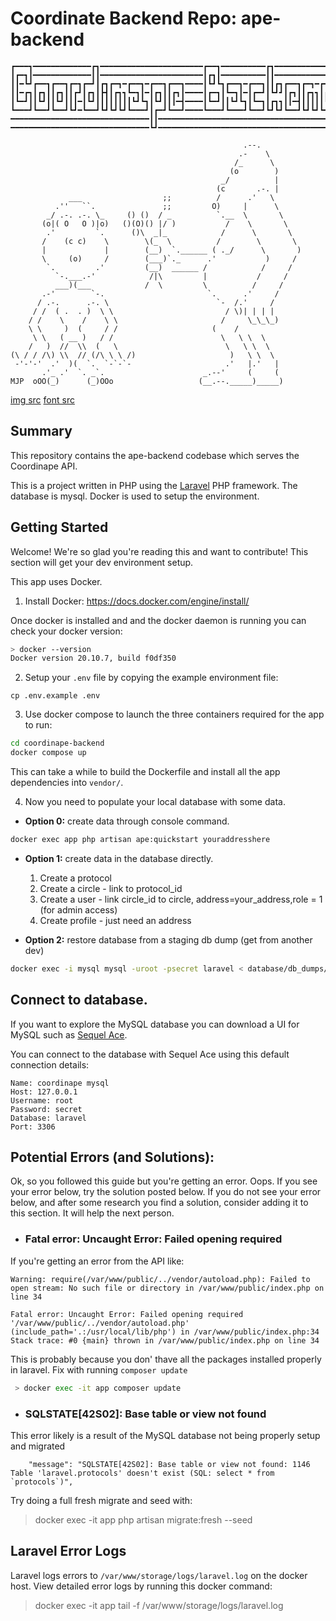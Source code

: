 # Coordinate Backend Repo: ape-backend
```
┏━━━┓━━━━━━━━━━━━━┏┓━━━━━━━━━━━━━━━━━━━━━━━┏━━┓━━━━━━━━━━┏┓━━━━━━━━━━━━┏┓
┃┏━┓┃━━━━━━━━━━━━━┃┃━━━━━━━━━━━━━━━━━━━━━━━┃┏┓┃━━━━━━━━━━┃┃━━━━━━━━━━━━┃┃
┃┃━┗┛┏━━┓┏━━┓┏━┓┏━┛┃┏┓┏━┓━┏━━┓━┏━━┓┏━━┓━━━━┃┗┛┗┓┏━━┓━┏━━┓┃┃┏┓┏━━┓┏━┓━┏━┛┃
┃┃━┏┓┃┏┓┃┃┏┓┃┃┏┛┃┏┓┃┣┫┃┏┓┓┗━┓┃━┃┏┓┃┃┏┓┃━━━━┃┏━┓┃┗━┓┃━┃┏━┛┃┗┛┛┃┏┓┃┃┏┓┓┃┏┓┃
┃┗━┛┃┃┗┛┃┃┗┛┃┃┃━┃┗┛┃┃┃┃┃┃┃┃┗┛┗┓┃┗┛┃┃┃━┫━━━━┃┗━┛┃┃┗┛┗┓┃┗━┓┃┏┓┓┃┃━┫┃┃┃┃┃┗┛┃
┗━━━┛┗━━┛┗━━┛┗┛━┗━━┛┗┛┗┛┗┛┗━━━┛┃┏━┛┗━━┛━━━━┗━━━┛┗━━━┛┗━━┛┗┛┗┛┗━━┛┗┛┗┛┗━━┛
━━━━━━━━━━━━━━━━━━━━━━━━━━━━━━━┃┃━━━━━━━━━━━━━━━━━━━━━━━━━━━━━━━━━━━━━━━━
━━━━━━━━━━━━━━━━━━━━━━━━━━━━━━━┗┛━━━━━━━━━━━━━━━━━━━━━━━━━━━━━━━━━━━━━━━━

                                                    .--.
                                                   .-    \
                                                  /_      \
                                                 (o        )
                                               _/          |
                                              (c       .-. |
             ___                  ;;          /      .'   \
          .''   ``.               ;;         O)     |      \
        _/ .-. .-. \_     () ()  / _          `.__  \       \
       (o|( O   O )|o)   ()(O)() |/ )           /    \       \
        .'         `.      ()\  _|_            /      \       \
       /    (c c)    \        \(_  \          /        \       \
       |             |        (__)  `.______ ( ._/      \       )
       \     (o)     /        (___)`._      .'           )     /
        `.         .'         (__)  ______ /            /     /
          `-.___.-'            /|\         |           /     /
          ___)(___            /  \         \          /     /
       .-'        `-.                       `.      .'     /
      / .-.      .-. \                        `-  /.'     /
     / /  ( .  . )  \ \                         / \)| | | |
    / /    \    /    \ \                       /     \_\_\_)
    \ \     )  (     / /                     (    /
     \ \   ( __ )   / /                        \   \ \  \
    /   )  //  \\  (   \                        \   \ \  \
(\ / / /\) \\  // (/\ \ \ /)                     )   \ \  \
 -'-'-'  .'  )(  `.  `-`-`-                     .'   |.'   |
       .'_ .'  `. _`.                      _.--'     (     (
MJP  oOO(_)      (_)OOo                   (__.--._____)_____)
```
[img src](https://www.asciiart.eu/animals/monkeys) [font src](https://textpaint.net/)

## Summary

This repository contains the ape-backend codebase which serves the Coordinape API.

This is a project written in PHP using the [Laravel](https://laravel.com/) PHP framework. The database is mysql. Docker is used to setup the environment.


## Getting Started
Welcome! We're so glad you're reading this and want to contribute! This section will get your dev environment setup. 

This app uses Docker.

 1.  Install Docker: https://docs.docker.com/engine/install/

 Once docker is installed and and the docker daemon is running you can check your docker version:

 ```bash
 > docker --version
Docker version 20.10.7, build f0df350
 ```

 2. Setup your `.env` file by copying the example environment file:

 ```
 cp .env.example .env
 ```


 3. Use docker compose to launch the three containers required for the app to run:
 ```bash
cd coordinape-backend
docker compose up
```

This can take a while to build the Dockerfile and install all the app dependencies into `vendor/`.

4. Now you need to populate your local database with some data.

* **Option 0:** create data through console command.
```bash
docker exec app php artisan ape:quickstart youraddresshere
```
* **Option 1:** create data in the database directly.
    1. Create a protocol
    2. Create a circle - link to protocol_id
    3. Create a user - link circle_id to circle, address=your_address,role = 1 (for admin access)
    4. Create profile - just need an address

* **Option 2:** restore database from a staging db dump (get from another dev)
```bash
docker exec -i mysql mysql -uroot -psecret laravel < database/db_dumps/staging_db_dump.sql
```

## Connect to database.

If you want to explore the MySQL database you can download a UI for MySQL such as [Sequel Ace](https://sequel-ace.com/get-started/).

You can connect to the database with Sequel Ace using this default connection details:

```
Name: coordinape mysql
Host: 127.0.0.1
Username: root
Password: secret
Database: laravel
Port: 3306
```

## Potential Errors (and Solutions):
Ok, so you followed this guide but you're getting an error. Oops. If you see your error below, try the solution posted below. If you do not see your error below, and after some research you find a solution, consider adding it to this section. It will help the next person.


* ### Fatal error: Uncaught Error: Failed opening required

If you're getting an error from the API like:
```
Warning: require(/var/www/public/../vendor/autoload.php): Failed to open stream: No such file or directory in /var/www/public/index.php on line 34

Fatal error: Uncaught Error: Failed opening required '/var/www/public/../vendor/autoload.php' (include_path='.:/usr/local/lib/php') in /var/www/public/index.php:34 Stack trace: #0 {main} thrown in /var/www/public/index.php on line 34
```

This is probably because you don' thave all the packages installed properly in laravel. Fix with running `composer update`
```bash
 > docker exec -it app composer update
 ```

* ### SQLSTATE[42S02]: Base table or view not found
This error likely is a result of the MySQL database not being properly setup and migrated

```
    "message": "SQLSTATE[42S02]: Base table or view not found: 1146 Table 'laravel.protocols' doesn't exist (SQL: select * from `protocols`)",
```

Try doing a full fresh migrate and seed with:

> docker exec -it app php artisan migrate:fresh --seed


## Laravel Error Logs

Laravel logs errors to `/var/www/storage/logs/laravel.log` on the docker host.
View detailed error logs by running this docker command:

> docker exec -it app tail -f /var/www/storage/logs/laravel.log